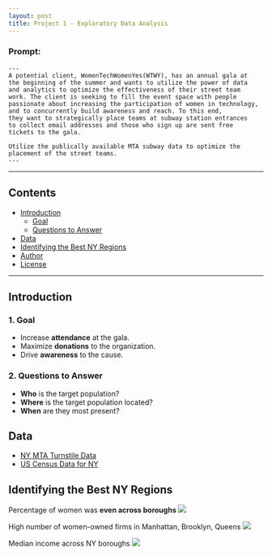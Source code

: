 ```yaml
---
layout: post
title: Project 1 - Exploratory Data Analysis
---
```


### Prompt:
```
---
A potential client, WomenTechWomenYes(WTWY), has an annual gala at 
the beginning of the summer and wants to utilize the power of data 
and analytics to optimize the effectiveness of their street team 
work. The client is seeking to fill the event space with people 
passionate about increasing the participation of women in technology,
and to concurrently build awareness and reach. To this end, 
they want to strategically place teams at subway station entrances
to collect email addresses and those who sign up are sent free
tickets to the gala. 

Utilize the publically available MTA subway data to optimize the 
placement of the street teams. 
---
```

-----

## Contents

- [Introduction](#introduction)
  - [Goal](#goal)
  - [Questions to Answer](#questions-to-answer)
- [Data](#data)
- [Identifying the Best NY Regions](#identifying-the-best-ny-regions)
- [Author](#author)
- [License](#license)

-----

## Introduction


### 1. Goal
* Increase **attendance** at the gala.
* Maximize **donations** to the organization.
* Drive **awareness** to the cause.


### 2. Questions to Answer
* **Who** is the target population?
* **Where** is the target population located?
* **When** are they most present?

## Data
* [NY MTA Turnstile Data](http://web.mta.info/developers/turnstile.html)
* [US Census Data for NY](https://www.census.gov/quickfacts/fact/table/kingscountybrooklynboroughnewyork,queenscountyqueensboroughnewyork,richmondcountystatenislandboroughnewyork,newyorkcountymanhattanboroughnewyork,bronxcountybronxboroughnewyork,newyorkcitynewyork/PST045219)

## Identifying the Best NY Regions

Percentage of women was **even across boroughs**
<img src="{{ site.url }}/images/Percentageofwomen.png">


High number of women-owned firms in Manhattan, Brooklyn, Queens
<img src="{{ site.url }}/images/Women_Owned_Firms.png">


Median income across NY boroughs
<img src="{{ site.url }}/images/Median_Income.png">


